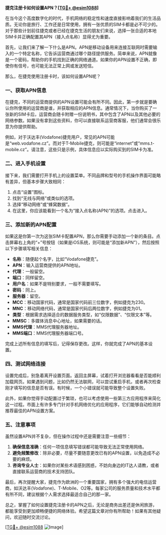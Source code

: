 **捷克注册卡如何设置APN？[[TG💪+ @esim1088](https://t.me/s/esim1088)]**

在当今这个高度数字化的时代，手机网络的稳定性和速度直接影响着我们的生活品质。无论你是旅行、工作还是日常使用，拥有一张优质的SIM卡都是必不可少的。对于那些计划前往捷克或者已经在捷克生活的朋友们来说，选择一张合适的本地SIM卡并正确配置其APN（接入点名称）显得尤为重要。

首先，让我们来了解一下什么是APN。APN是移动设备用来连接互联网时需要输入的一个特定名称，它告诉运营商通过哪个路径提供服务。简单来说，APN就像是一个密码，帮助你的手机找到正确的网络通道。如果你的APN设置不正确，即使你有信号，也可能无法正常上网或发送短信。

那么，在捷克使用注册卡时，该如何设置APN呢？

### **一、获取APN信息**
在捷克，不同的运营商提供的APN设置可能会有所不同。因此，第一步就是要确认你所使用的运营商是谁，并获取相应的APN信息。通常情况下，当你购买了一张新的SIM卡后，运营商会随卡附赠一份说明书，其中包含了APN以及其他必要的网络参数。如果没有拿到这些资料，你可以直接联系运营商客服，他们通常会很乐意为你提供帮助。

例如，对于沃达丰(Vodafone)捷克用户，常见的APN可能是“web.vodafone.cz”。而对于T-Mobile捷克，则可能是“internet”或“mms.t-mobile.cz”。请注意，这些只是示例，具体信息应以实际购买到的SIM卡为准。

### **二、进入手机设置**
接下来，我们需要打开手机上的设置菜单。不同品牌和型号的手机操作界面可能略有差异，但基本步骤大致相同：

1. 点击“设置”图标。
2. 找到“无线与网络”或类似的选项。
3. 选择“移动网络”或“蜂窝数据”。
4. 在这里，你应该能看到一个名为“接入点名称(APN)”的选项。点击进入。

### **三、添加新的APN配置**
如果这是你第一次为这张SIM卡配置APN，那么你需要手动添加一个新的条目。点击屏幕右上角的“+”号按钮（如果是iOS系统，则可能是“添加新APN”），然后按照以下步骤填写相关信息：

- **名称**：随便起个名字，比如“Vodafone捷克”。
- **APN**：输入运营商提供的APN地址。
- **代理**：一般留空。
- **端口**：同样留空。
- **用户名**：如果不是特别要求，一般不需要填写。
- **密码**：同上。
- **服务器**：留空。
- **MCC**：移动国家代码，通常是国家代码前三位数字，例如捷克为230。
- **MNC**：移动网络代码，通常是国家代码后两位数字，例如捷克为01。
- **类型**：根据需求选择适合的数据服务类型，如“仅限数据”、“仅限文本”等。
- **MMSC**：多媒体消息中心地址，如果需要的话。
- **MMS代理**：MMS代理服务器地址。
- **MMS端口**：MMS代理服务器端口号。

完成上述所有信息的填写后，记得保存更改。这样，你就完成了APN的基本设置。

### **四、测试网络连接**
设置完成后，别急着离开设置页面。返回主屏幕，试着打开浏览器看看是否能顺利加载网页。如果遇到问题，比如仍然无法联网，可以尝试重启手机，或者再次检查刚才填写的信息是否有误。有时候，一个小错误就可能导致整个设置失败。

此外，如果你觉得手动配置过于繁琐，也可以考虑使用一些第三方应用程序来简化这一过程。市面上有许多专门针对手机网络优化的应用程序，它们能够自动检测并推荐最佳的APN设置方案。

### **五、注意事项**
虽然设置APN并不复杂，但在操作过程中还是需要注意一些细节：

1. **确保信息准确**：任何一项信息填写错误都可能导致无法正常使用网络。
2. **避免频繁修改**：除非必要，尽量不要随意更改已有的APN设置，以免造成不必要的麻烦。
3. **咨询专业人士**：如果你对某些术语感到困惑，不妨向身边的IT达人请教，或者直接联系运营商的技术支持团队。

最后，再次提醒大家，捷克作为欧洲的一个重要国家，拥有多个强大的电信运营商，如沃达丰(Vodafone)、T-Mobile、O2等。每家公司的服务质量和技术水平都有所不同，建议根据个人需求选择最适合自己的那一家。

总之，掌握了如何设置捷克注册卡的APN之后，无论是商务出差还是休闲旅游，都能享受到更加顺畅便捷的网络体验。希望这篇文章对你有所帮助！如果有其他疑问，欢迎随时交流讨论。

[[TG💪+ @esim1088](https://t.me/s/esim1088) ![Image](https://i.postimg.cc/4NQfJmqS/Snipaste-2025-05-13-00-14-12.png)]